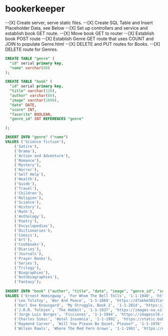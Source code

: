 # bookerkeeper

--[X] Create server, serve static files.
--[X] Create SQL Table and Insert Placeholder Data, see Below
--[X] Set up controllers and service and establish book GET route.
--[X] Move book GET to router
--[X] Establish book POST route
--[X] Establish Genre GET route that uses COUNT and JOIN to populate Genre.html
--[X] DELETE and PUT routes for Books.
--[X] DELETE route for Genres.

```SQL 
CREATE TABLE "genre" (
  "id" serial primary key,
  "name" varchar(80)
);

CREATE TABLE "book" (
  "id" serial primary key,
  "title" varchar(120),
  "author" varchar(80),
  "image" varchar(1000),
  "date" DATE,
  "score" INT,
  "favorite" BOOLEAN,
  "genre_id" INT REFERENCES "genre"

);

INSERT INTO "genre" ("name") 
VALUES ('Science fiction'),
	('Satire'),
	('Drama'),
	('Action and Adventure'),
	('Romance'),
	('Mystery'),
	('Horror'),
	('Self Help'),
	('Health'),
	('Guide'),
	('Travel'),
	('Children'),
	('Religion'),
	('Science'),
	('History'),
	('Math'),
	('Anthology'),
	('Poetry'),
	('Encyclopedias'),
	('Dictionaries'),
	('Comics'),
	('Art'),
	('Cookbooks'),
	('Diaries'),
	('Journals'),
	('Prayer Books'),
	('Series'),
	('Trilogy'),
	('Biographies'),
	('Autobiographies'),
	('Fantasy');
	
INSERT INTO "book" ("author", "title", "date", "image", "genre_id", "score", "favorite")
VALUES ('Ernest Hemingway', 'For Whom The Bell Tolls', '1-1-1940', 'http://www.bookthink.com/images/170hem01.jpg', 3, 5, FALSE),
    ('Leo Tolstoy', 'War And Peace', '1-1-1869', 'https://d7akkm3013lov.cloudfront.net/covers/tolstoy-war-and-peace.jpg', 3, 5, FALSE),
    ('Karl Ove Knausgard', 'My Struggle, Book 2', '1-1-2014', 'https://images-na.ssl-images-amazon.com/images/I/51TAwy59O0L._SX332_BO1,204,203,200_.jpg', 3, 5, FALSE),
    ('J.R.R. Tolkien', 'The Hobbit', '1-1-1937', 'https://images-na.ssl-images-amazon.com/images/I/51uLvJlKpNL._SX321_BO1,204,203,200_.jpg', 12, 5, FALSE),
    ('Jorge Luis Borges', 'Ficciones', '1-1-1944', 'https://imagessl8.casadellibro.com/a/l/t0/08/9788499089508.jpg', 1, 5, FALSE),
    ('Charles Simic', 'Hotel Insomnia', '1-1-1992', 'https://static.bokelskere.no/85562e199b3ff456fe316db5c8a1d3be128d243c6051482326826a1d.jpeg', 18, 5, FALSE),
    ('Raymond Carver', 'Will You Please Be Quiet, Please?', '1-1-1976', 'https://images.gr-assets.com/books/1360355821l/11446.jpg', 3, 5, FALSE),
    ('Wilson Rawls', 'Where The Red Fern Grows', '1-1-1961', 'https://nashvillebookworm.files.wordpress.com/2015/03/redfern.jpg', 12, 5, FALSE);
```
